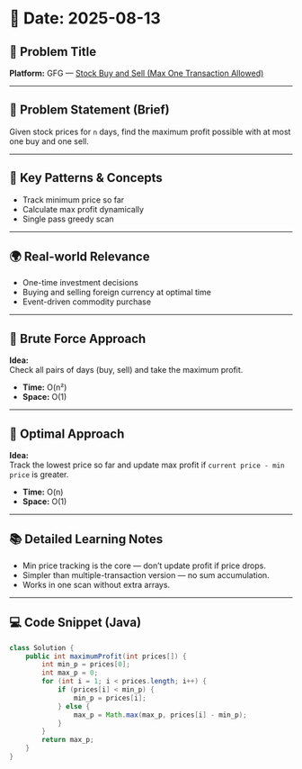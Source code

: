 # 📅 Date: 2025-08-13  
## 🧠 Problem Title  
**Platform:** GFG — [Stock Buy and Sell (Max One Transaction Allowed)](https://www.geeksforgeeks.org/batch/gfg-160-problems/track/arrays-gfg-160/problem/stock-buy-and-sell-1587115621)  

---

## 📜 Problem Statement (Brief)  
Given stock prices for `n` days, find the maximum profit possible with at most one buy and one sell.

---

## 🧩 Key Patterns & Concepts  
- Track minimum price so far  
- Calculate max profit dynamically  
- Single pass greedy scan  

---

## 🌍 Real-world Relevance  
- One-time investment decisions  
- Buying and selling foreign currency at optimal time  
- Event-driven commodity purchase  

---

## 🥉 Brute Force Approach  
**Idea:**  
Check all pairs of days (buy, sell) and take the maximum profit.  

- **Time:** O(n²)  
- **Space:** O(1)  

---

## 🥇 Optimal Approach  
**Idea:**  
Track the lowest price so far and update max profit if `current price - min price` is greater.  

- **Time:** O(n)  
- **Space:** O(1)  

---

## 📚 Detailed Learning Notes  
- Min price tracking is the core — don’t update profit if price drops.  
- Simpler than multiple-transaction version — no sum accumulation.  
- Works in one scan without extra arrays.  

---

## 💻 Code Snippet (Java)  
```java
class Solution {
    public int maximumProfit(int prices[]) {
        int min_p = prices[0];
        int max_p = 0;
        for (int i = 1; i < prices.length; i++) {
            if (prices[i] < min_p) {
                min_p = prices[i];
            } else {
                max_p = Math.max(max_p, prices[i] - min_p);
            }
        }
        return max_p;
    }
}
